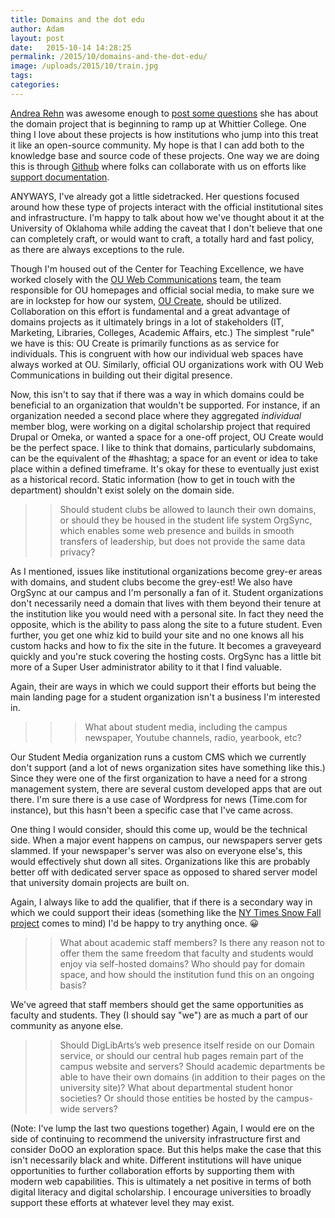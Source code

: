 ```yaml
---
title: Domains and the dot edu
author: Adam
layout: post
date:   2015-10-14 14:28:25
permalink: /2015/10/domains-and-the-dot-edu/
image: /uploads/2015/10/train.jpg
tags:
categories:
---
```

[Andrea Rehn][3] was awesome enough to [post some questions][2] she has about the domain project that is beginning to ramp up at Whittier College. One thing I love about these projects is how institutions who jump into this treat it like an open-source community. My hope is that I can add both to the knowledge base and source code of these projects. One way we are doing this is through [Github][7] where folks can collaborate with us on efforts like [support documentation][6].

ANYWAYS, I've already got a little sidetracked. Her questions focused around how these type of projects interact with the official institutional sites and infrastructure. I'm happy to talk about how we've thought about it at the University of Oklahoma while adding the caveat that I don't believe that one can completely craft, or would want to craft, a totally hard and fast policy, as there are always exceptions to the rule.

Though I'm housed out of the Center for Teaching Excellence, we have worked closely with the [OU Web Communications][4] team, the team responsible for OU homepages and official social media, to make sure we are in lockstep for how our system, [OU Create][5], should be utilized. Collaboration on this effort is fundamental and a great advantage of domains projects as it ultimately brings in a lot of stakeholders (IT, Marketing, Libraries, Colleges, Academic Affairs, etc.) The simplest "rule" we have is this: OU Create is primarily functions as as service for individuals. This is congruent with how our individual web spaces have always worked at OU. Similarly, official OU organizations work with OU Web Communications in building out their digital presence.

Now, this isn't to say that if there was a way in which domains could be beneficial to an organization that wouldn't be supported. For instance, if an organization needed a second place where they aggregated *individual* member blog, were working on a digital scholarship project that required Drupal or Omeka, or wanted a space for a one-off project, OU Create would be the perfect space. I like to think that domains, particularly subdomains, can be the equivalent of the #hashtag; a space for an event or idea to take place within a defined timeframe. It's okay for these to eventually just exist as a historical record. Static information (how to get in touch with the department) shouldn't exist solely on the domain side.

>> Should student clubs be allowed to launch their own domains, or should they be housed in the student life system OrgSync, which enables some web presence and builds in smooth transfers of leadership, but does not provide the same data privacy?

As I mentioned, issues like institutional organizations become grey-er areas with domains, and student clubs become the grey-est! We also have OrgSync at our campus and I'm personally a fan of it. Student organizations don't necessarily need a domain that lives with them beyond their tenure at the institution like you would need with a personal site. In fact they need the opposite, which is the ability to pass along the site to a future student. Even further, you get one whiz kid to build your site and no one knows all his custom hacks and how to fix the site in the future. It becomes a graveyeard quickly and you're stuck covering the hosting costs. OrgSync has a little bit more of a Super User administrator ability to it that I find valuable.

Again, their are ways in which we could support their efforts but being the main landing page for a student organization isn't a business I'm interested in.

>>>What about student media, including the campus newspaper, Youtube channels, radio, yearbook, etc?

Our Student Media organization runs a custom CMS which we currently don't support (and a lot of news organization sites have something like this.) Since they were one of the first organization to have a need for a strong management system, there are several custom developed apps that are out there. I'm sure there is a use case of Wordpress for news (Time.com for instance), but this hasn't been a specific case that I've came across.

One thing I would consider, should this come up, would be the technical side. When a major event happens on campus, our newspapers server gets slammed. If your newspaper's server was also on everyone else's, this would effectively shut down all sites. Organizations like this are probably better off with dedicated server space as opposed to shared server model that university domain projects are built on.

Again, I always like to add the qualifier, that if there is a secondary way in which we could support their ideas (something like the [NY Times Snow Fall project][1] comes to mind) I'd be happy to try anything once. :grinning:

>>What about academic staff members? Is there any reason not to offer them the same freedom that faculty and students would enjoy via self-hosted domains? Who should pay for domain space, and how should the institution fund this on an ongoing basis?

We've agreed that staff members should get the same opportunities as faculty and students. They (I should say "we") are as much a part of our community as anyone else.

>>Should DigLibArts’s web presence itself reside on our Domain service, or should our central hub pages remain part of the campus website and servers? Should academic departments be able to have their own domains (in addition to their pages on the university site)? What about departmental student honor societies? Or should those entities be hosted by the campus-wide servers?

(Note: I've lump the last two questions together) Again, I would ere on the side of continuing to recommend the university infrastructure first and consider DoOO an exploration space. But this helps make the case that this isn't necessarily black and white. Different institutions will have unique opportunities to further collaboration efforts by supporting them with modern web capabilities. This is ultimately a net positive in terms of both digital literacy and digital scholarship. I encourage universities to broadly support these efforts at whatever level they may exist.

[1]: http://www.nytimes.com/projects/2012/snow-fall/#/?part=tunnel-creek
[2]: http://andrearehn.com/blog/launching-whittier-domains/
[3]: https://twitter.com/Profrehn
[4]: http://www.ou.edu/webcomm.html
[5]: http://create.ou.edu
[6]: https://github.com/oudiglearn/OU-Create-Support
[7]: https://github.com
